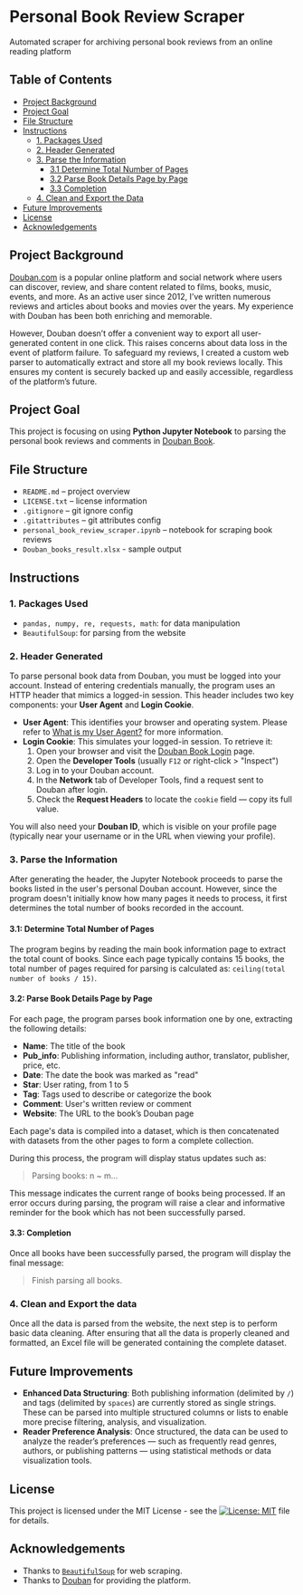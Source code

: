 # Personal Book Review Scraper
Automated scraper for archiving personal book reviews from an online reading platform

## Table of Contents
- [Project Background](#project-background)
- [Project Goal](#project-goal)
- [File Structure](#file-structure)
- [Instructions](#instructions)
  - [1. Packages Used](#1-packages-used)
  - [2. Header Generated](#2-header-generated)
  - [3. Parse the Information](#3-parse-the-information)
    - [3.1 Determine Total Number of Pages](#31-determine-total-number-of-pages)
    - [3.2 Parse Book Details Page by Page](#32-parse-book-details-page-by-page)
    - [3.3 Completion](#33-completion)
  - [4. Clean and Export the Data](#4-clean-and-export-the-data)
- [Future Improvements](#future-improvements)
- [License](#license)
- [Acknowledgements](#acknowledgements)

## Project Background
[Douban.com](https://www.douban.com) is a popular online platform and social network where users can discover, review, and share content related to films, books, music, events, and more. As an active user since 2012, I’ve written numerous reviews and articles about books and movies over the years. My experience with Douban has been both enriching and memorable.

However, Douban doesn’t offer a convenient way to export all user-generated content in one click. This raises concerns about data loss in the event of platform failure. To safeguard my reviews, I created a custom web parser to automatically extract and store all my book reviews locally. This ensures my content is securely backed up and easily accessible, regardless of the platform’s future.

## Project Goal
This project is focusing on using **Python Jupyter Notebook** to parsing the personal book reviews and comments in [Douban Book](https://book.douban.com).

## File Structure
- `README.md` – project overview
- `LICENSE.txt` – license information
- `.gitignore` – git ignore config
- `.gitattributes` – git attributes config
- `personal_book_review_scraper.ipynb` – notebook for scraping book reviews
- `Douban_books_result.xlsx` - sample output

## Instructions
### 1. Packages Used
- `pandas, numpy, re, requests, math`: for data manipulation
- `BeautifulSoup`: for parsing from the website

### 2. Header Generated
To parse personal book data from Douban, you must be logged into your account. Instead of entering credentials manually, the program uses an HTTP header that mimics a logged-in session. This header includes two key components: your **User Agent** and **Login Cookie**.

- **User Agent**: This identifies your browser and operating system. Please refer to [What is my User Agent?](https://www.whatismybrowser.com/detect/what-is-my-user-agent/) for more information.
- **Login Cookie**: This simulates your logged-in session. To retrieve it:
  1. Open your browser and visit the [Douban Book Login](https://accounts.douban.com/passport/login) page.
  2. Open the **Developer Tools** (usually `F12` or right-click > "Inspect")
  3. Log in to your Douban account.
  4. In the **Network** tab of Developer Tools, find a request sent to Douban after login.
  5. Check the **Request Headers** to locate the `cookie` field — copy its full value.

You will also need your **Douban ID**, which is visible on your profile page (typically near your username or in the URL when viewing your profile).

### 3. Parse the Information
After generating the header, the Jupyter Notebook proceeds to parse the books listed in the user's personal Douban account. However, since the program doesn't initially know how many pages it needs to process, it first determines the total number of books recorded in the account.

#### 3.1: Determine Total Number of Pages
The program begins by reading the main book information page to extract the total count of books. Since each page typically contains 15 books, the total number of pages required for parsing is calculated as: `ceiling(total number of books / 15)`.

#### 3.2: Parse Book Details Page by Page
For each page, the program parses book information one by one, extracting the following details:

- **Name**: The title of the book
- **Pub_info**: Publishing information, including author, translator, publisher, price, etc.
- **Date**: The date the book was marked as "read"
- **Star**: User rating, from 1 to 5
- **Tag**: Tags used to describe or categorize the book
- **Comment**: User's written review or comment
- **Website**: The URL to the book’s Douban page

Each page's data is compiled into a dataset, which is then concatenated with datasets from the other pages to form a complete collection.

During this process, the program will display status updates such as:

>  Parsing books: n ~ m...

 This message indicates the current range of books being processed. If an error occurs during parsing, the program will raise a clear and informative reminder for the book which has not been successfully parsed.

#### 3.3: Completion
Once all books have been successfully parsed, the program will display the final message:

>  Finish parsing all books.

### 4. Clean and Export the data
Once all the data is parsed from the website, the next step is to perform basic data cleaning. After ensuring that all the data is properly cleaned and formatted, an Excel file will be generated containing the complete dataset.

## Future Improvements
- **Enhanced Data Structuring**: Both publishing information (delimited by `/`) and tags (delimited by `spaces`) are currently stored as single strings. These can be parsed into multiple structured columns or lists to enable more precise filtering, analysis, and visualization.
- **Reader Preference Analysis**: Once structured, the data can be used to analyze the reader’s preferences — such as frequently read genres, authors, or publishing patterns — using statistical methods or data visualization tools.

## License
This project is licensed under the MIT License - see the [![License: MIT](https://img.shields.io/badge/License-MIT-yellow.svg)](https://github.com/leopengningchuan/personal-book-review-scraper?tab=MIT-1-ov-file) file for details.

## Acknowledgements
- Thanks to [`BeautifulSoup`](https://www.crummy.com/software/BeautifulSoup/) for web scraping.
- Thanks to [Douban](https://www.douban.com) for providing the platform.
